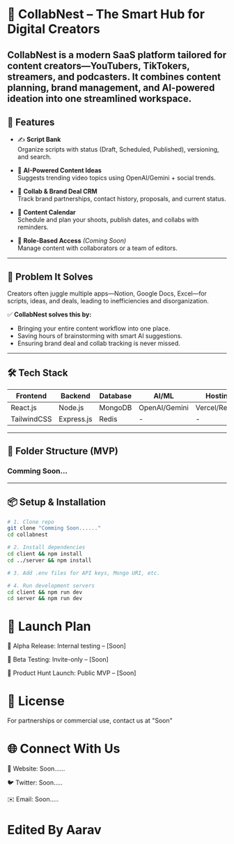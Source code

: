 # 🐣 CollabNest – The Smart Hub for Digital Creators

**CollabNest** is a modern SaaS platform tailored for content creators—YouTubers, TikTokers, streamers, and podcasters. It combines content planning, brand management, and AI-powered ideation into one streamlined workspace.
---

## 🚀 Features

- ✍️ **Script Bank**  
  Organize scripts with status (Draft, Scheduled, Published), versioning, and search.

- 🤖 **AI-Powered Content Ideas**  
  Suggests trending video topics using OpenAI/Gemini + social trends.

- 💼 **Collab & Brand Deal CRM**  
  Track brand partnerships, contact history, proposals, and current status.

- 📅 **Content Calendar**  
  Schedule and plan your shoots, publish dates, and collabs with reminders.

- 🔐 **Role-Based Access** *(Coming Soon)*  
  Manage content with collaborators or a team of editors.

---

## 🎯 Problem It Solves

Creators often juggle multiple apps—Notion, Google Docs, Excel—for scripts, ideas, and deals, leading to inefficiencies and disorganization.

✅ **CollabNest solves this by:**
- Bringing your entire content workflow into one place.
- Saving hours of brainstorming with smart AI suggestions.
- Ensuring brand deal and collab tracking is never missed.

---

## 🛠 Tech Stack

| Frontend   | Backend     | Database | AI/ML     | Hosting   |
|------------|-------------|----------|-----------|-----------|
| React.js   | Node.js     | MongoDB  | OpenAI/Gemini | Vercel/Render |
| TailwindCSS| Express.js  | Redis    | -         | -         |

---

## 📁 Folder Structure (MVP)
### Comming Soon...


---

## 📦 Setup & Installation

```bash
# 1. Clone repo
git clone "Comming Soon......"
cd collabnest

# 2. Install dependencies
cd client && npm install
cd ../server && npm install

# 3. Add .env files for API keys, Mongo URI, etc.

# 4. Run development servers
cd client && npm run dev
cd server && npm run dev
```


# 📣 Launch Plan
🔐 Alpha Release: Internal testing – [Soon]

🧪 Beta Testing: Invite-only – [Soon]

🚀 Product Hunt Launch: Public MVP – [Soon]

# 📄 License
For partnerships or commercial use, contact us at "Soon"

# 🌐 Connect With Us
🔗 Website: Soon......

🐦 Twitter: Soon.....

✉️ Email: Soon.....


# Edited By Aarav